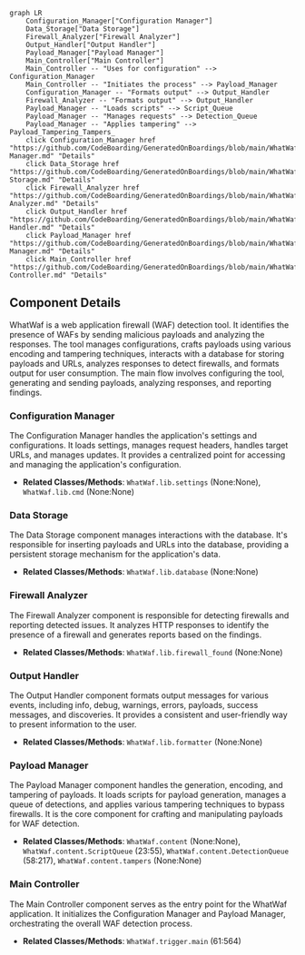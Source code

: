 ```mermaid
graph LR
    Configuration_Manager["Configuration Manager"]
    Data_Storage["Data Storage"]
    Firewall_Analyzer["Firewall Analyzer"]
    Output_Handler["Output Handler"]
    Payload_Manager["Payload Manager"]
    Main_Controller["Main Controller"]
    Main_Controller -- "Uses for configuration" --> Configuration_Manager
    Main_Controller -- "Initiates the process" --> Payload_Manager
    Configuration_Manager -- "Formats output" --> Output_Handler
    Firewall_Analyzer -- "Formats output" --> Output_Handler
    Payload_Manager -- "Loads scripts" --> Script_Queue
    Payload_Manager -- "Manages requests" --> Detection_Queue
    Payload_Manager -- "Applies tampering" --> Payload_Tampering_Tampers_
    click Configuration_Manager href "https://github.com/CodeBoarding/GeneratedOnBoardings/blob/main/WhatWaf/Configuration Manager.md" "Details"
    click Data_Storage href "https://github.com/CodeBoarding/GeneratedOnBoardings/blob/main/WhatWaf/Data Storage.md" "Details"
    click Firewall_Analyzer href "https://github.com/CodeBoarding/GeneratedOnBoardings/blob/main/WhatWaf/Firewall Analyzer.md" "Details"
    click Output_Handler href "https://github.com/CodeBoarding/GeneratedOnBoardings/blob/main/WhatWaf/Output Handler.md" "Details"
    click Payload_Manager href "https://github.com/CodeBoarding/GeneratedOnBoardings/blob/main/WhatWaf/Payload Manager.md" "Details"
    click Main_Controller href "https://github.com/CodeBoarding/GeneratedOnBoardings/blob/main/WhatWaf/Main Controller.md" "Details"
```

## Component Details

WhatWaf is a web application firewall (WAF) detection tool. It identifies the presence of WAFs by sending malicious payloads and analyzing the responses. The tool manages configurations, crafts payloads using various encoding and tampering techniques, interacts with a database for storing payloads and URLs, analyzes responses to detect firewalls, and formats output for user consumption. The main flow involves configuring the tool, generating and sending payloads, analyzing responses, and reporting findings.

### Configuration Manager
The Configuration Manager handles the application's settings and configurations. It loads settings, manages request headers, handles target URLs, and manages updates. It provides a centralized point for accessing and managing the application's configuration.
- **Related Classes/Methods**: `WhatWaf.lib.settings` (None:None), `WhatWaf.lib.cmd` (None:None)

### Data Storage
The Data Storage component manages interactions with the database. It's responsible for inserting payloads and URLs into the database, providing a persistent storage mechanism for the application's data.
- **Related Classes/Methods**: `WhatWaf.lib.database` (None:None)

### Firewall Analyzer
The Firewall Analyzer component is responsible for detecting firewalls and reporting detected issues. It analyzes HTTP responses to identify the presence of a firewall and generates reports based on the findings.
- **Related Classes/Methods**: `WhatWaf.lib.firewall_found` (None:None)

### Output Handler
The Output Handler component formats output messages for various events, including info, debug, warnings, errors, payloads, success messages, and discoveries. It provides a consistent and user-friendly way to present information to the user.
- **Related Classes/Methods**: `WhatWaf.lib.formatter` (None:None)

### Payload Manager
The Payload Manager component handles the generation, encoding, and tampering of payloads. It loads scripts for payload generation, manages a queue of detections, and applies various tampering techniques to bypass firewalls. It is the core component for crafting and manipulating payloads for WAF detection.
- **Related Classes/Methods**: `WhatWaf.content` (None:None), `WhatWaf.content.ScriptQueue` (23:55), `WhatWaf.content.DetectionQueue` (58:217), `WhatWaf.content.tampers` (None:None)

### Main Controller
The Main Controller component serves as the entry point for the WhatWaf application. It initializes the Configuration Manager and Payload Manager, orchestrating the overall WAF detection process.
- **Related Classes/Methods**: `WhatWaf.trigger.main` (61:564)